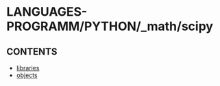 # LANGUAGES-PROGRAMM/PYTHON/_math/scipy

## CONTENTS  
*	[libraries](libraries.md)  
*	[objects](objects.md)  

